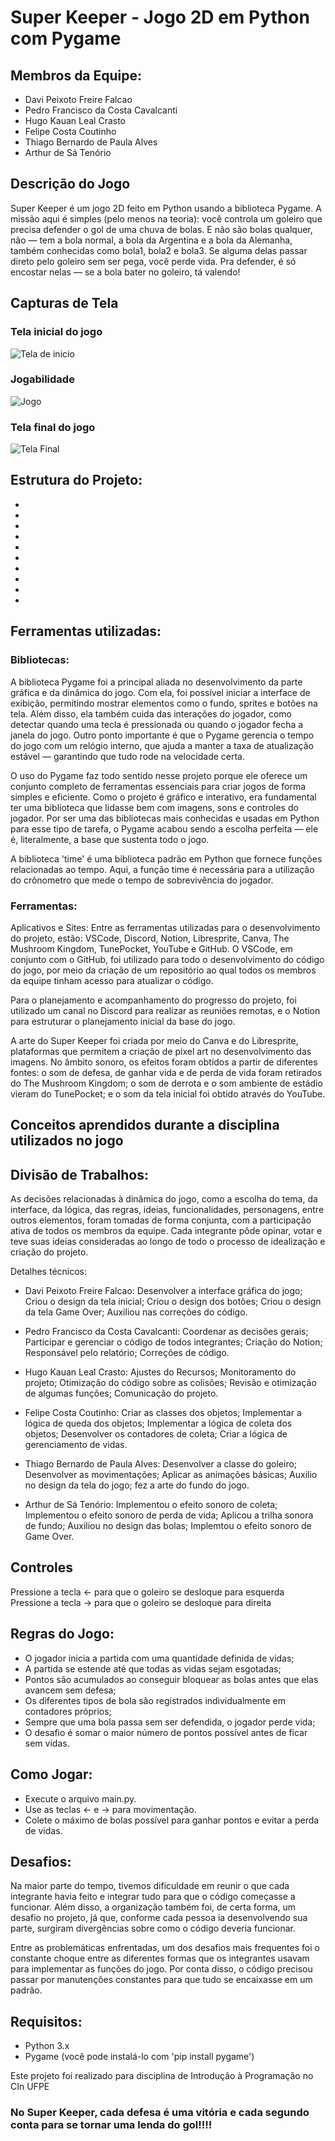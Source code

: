 
# Super Keeper - Jogo 2D em Python com Pygame

## Membros da Equipe:
- Davi Peixoto Freire Falcao
- Pedro Francisco da Costa Cavalcanti
- Hugo Kauan Leal Crasto
- Felipe Costa Coutinho
- Thiago Bernardo de Paula Alves
- Arthur de Sá Tenório



## Descrição do Jogo
Super Keeper é um jogo 2D feito em Python usando a biblioteca Pygame. A missão aqui é simples (pelo menos na teoria): você controla um goleiro que precisa defender o gol de uma chuva de bolas. E não são bolas qualquer, não — tem a bola normal, a bola da Argentina e a bola da Alemanha, também conhecidas como bola1, bola2 e bola3. Se alguma delas passar direto pelo goleiro sem ser pega, você perde vida. Pra defender, é só encostar nelas — se a bola bater no goleiro, tá valendo!




## Capturas de Tela
### Tela inicial do jogo
![Tela de inicio](https://github.com/codebyThiagoA/Super_Keeper/blob/Merge-/designs/Demonstra%C3%A7%C3%A3o_tela_inicial.png?raw=true)

### Jogabilidade
![Jogo](https://github.com/codebyThiagoA/Super_Keeper/blob/Merge-/designs/Demonstra%C3%A7%C3%A3o_tela_de_jogo.png?raw=true)

### Tela final do jogo
![Tela Final](https://github.com/codebyThiagoA/Super_Keeper/blob/Merge-/designs/Demonstra%C3%A7%C3%A3o_tela_gameover.png?raw=true)





## Estrutura do Projeto:


- 
- 
- 
- 
- 
- 
- 
- 
- 
- 


## Ferramentas utilizadas:

### Bibliotecas:

A biblioteca Pygame foi a principal aliada no desenvolvimento da parte gráfica e da dinâmica do jogo. Com ela, foi possível iniciar a interface de exibição, permitindo mostrar elementos como o fundo, sprites e botões na tela. Além disso, ela também cuida das interações do jogador, como detectar quando uma tecla é pressionada ou quando o jogador fecha a janela do jogo. Outro ponto importante é que o Pygame gerencia o tempo do jogo com um relógio interno, que ajuda a manter a taxa de atualização estável — garantindo que tudo rode na velocidade certa.

O uso do Pygame faz todo sentido nesse projeto porque ele oferece um conjunto completo de ferramentas essenciais para criar jogos de forma simples e eficiente. Como o projeto é gráfico e interativo, era fundamental ter uma biblioteca que lidasse bem com imagens, sons e controles do jogador. Por ser uma das bibliotecas mais conhecidas e usadas em Python para esse tipo de tarefa, o Pygame acabou sendo a escolha perfeita — ele é, literalmente, a base que sustenta todo o jogo.


A biblioteca 'time' é uma biblioteca padrão em Python que fornece funções relacionadas ao tempo. Aqui, a função time é necessária para a utilização do crônometro que mede o tempo de sobrevivência do jogador.


### Ferramentas:
Aplicativos e Sites:
Entre as ferramentas utilizadas para o desenvolvimento do projeto, estão: VSCode, Discord, Notion, Libresprite, Canva, The Mushroom Kingdom, TunePocket, YouTube e GitHub. O VSCode, em conjunto com o GitHub, foi utilizado para todo o desenvolvimento do código do jogo, por meio da criação de um repositório ao qual todos os membros da equipe tinham acesso para atualizar o código.

Para o planejamento e acompanhamento do progresso do projeto, foi utilizado um canal no Discord para realizar as reuniões remotas, e o Notion para estruturar o planejamento inicial da base do jogo.

A arte do Super Keeper foi criada por meio do Canva e do Libresprite, plataformas que permitem a criação de pixel art no desenvolvimento das imagens.
No âmbito sonoro, os efeitos foram obtidos a partir de diferentes fontes: o som de defesa, de ganhar vida e de perda de vida foram retirados do The Mushroom Kingdom; o som de derrota e o som ambiente de estádio vieram do TunePocket; e o som da tela inicial foi obtido através do YouTube.





## Conceitos aprendidos durante a disciplina utilizados no jogo
















## Divisão de Trabalhos:
As decisões relacionadas à dinâmica do jogo, como a escolha do tema, da interface, da lógica, das regras, ideias, funcionalidades, personagens, entre outros elementos, foram tomadas de forma conjunta, com a participação ativa de todos os membros da equipe. Cada integrante pôde opinar, votar e teve suas ideias consideradas ao longo de todo o processo de idealização e criação do projeto.

Detalhes técnicos:

- Davi Peixoto Freire Falcao:
    Desenvolver a interface gráfica do jogo;
    Criou o design da tela inicial;
    Criou o design dos botões;
    Criou o design da tela Game Over;
    Auxiliou nas correções do código.

- Pedro Francisco da Costa Cavalcanti:
    Coordenar as decisões gerais;
    Participar e gerenciar o código de todos integrantes;
    Criação do Notion;
    Responsável pelo relatório;
    Correções de código.

- Hugo Kauan Leal Crasto:
    Ajustes do Recursos;
    Monitoramento do projeto;
    Otimização do código sobre as colisões;
    Revisão e otimização de algumas funções;
    Comunicação do projeto.
    

- Felipe Costa Coutinho:
    Criar as classes dos objetos;
    Implementar a lógica de queda dos objetos;
    Implementar a lógica de coleta dos objetos;
    Desenvolver os contadores de coleta;
    Criar a lógica de gerenciamento de vidas.

- Thiago Bernardo de Paula Alves:
    Desenvolver a classe do goleiro;
    Desenvolver as movimentações;
    Aplicar as animações básicas;
    Auxilio no design da tela do jogo;
    fez a arte do fundo do jogo.

- Arthur de Sá Tenório:
    Implementou o efeito sonoro de coleta;
    Implementou o efeito sonoro de perda de vida;
    Aplicou a trilha sonora de fundo;
    Auxiliou no design das bolas;
    Implemtou o efeito sonoro de Game Over.


## Controles
Pressione a tecla <- para que o goleiro se desloque para esquerda
Pressione a tecla -> para que o goleiro se desloque para direita

## Regras do Jogo:
- O jogador inicia a partida com uma quantidade definida de vidas;
- A partida se estende até que todas as vidas sejam esgotadas;
- Pontos são acumulados ao conseguir bloquear as bolas antes que elas avancem sem defesa;
- Os diferentes tipos de bola são registrados individualmente em contadores próprios;
- Sempre que uma bola passa sem ser defendida, o jogador perde vida;
- O desafio é somar o maior número de pontos possível antes de ficar sem vidas.


## Como Jogar:
- Execute o arquivo main.py.
- Use as teclas <- e -> para movimentação.
- Colete o máximo de bolas possível para ganhar pontos e evitar a perda de vidas.


## Desafios:
Na maior parte do tempo, tivemos dificuldade em reunir o que cada integrante havia feito e integrar tudo para que o código começasse a funcionar. Além disso, a organização também foi, de certa forma, um desafio no projeto, já que, conforme cada pessoa ia desenvolvendo sua parte, surgiram divergências sobre como o código deveria funcionar.

Entre as problemáticas enfrentadas, um dos desafios mais frequentes foi o constante choque entre as diferentes formas que os integrantes usavam para implementar as funções do jogo. Por conta disso, o código precisou passar por manutenções constantes para que tudo se encaixasse em um padrão.


## Requisitos:
- Python 3.x
- Pygame (você pode instalá-lo com 'pip install pygame')


Este projeto foi realizado para disciplina de Introdução à Programação no CIn UFPE

### No Super Keeper, cada defesa é uma vitória e cada segundo conta para se tornar uma lenda do gol!!!!




